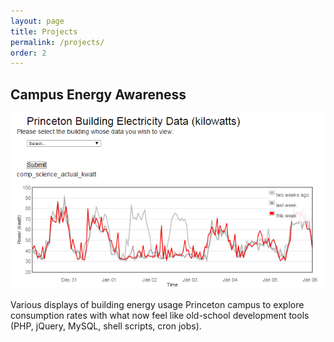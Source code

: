 ```yaml
---
layout: page
title: Projects
permalink: /projects/
order: 2
---
```


## Campus Energy Awareness
<img src="/img/pton_example.png" />

Various displays of building energy usage Princeton campus to explore
consumption rates with what now feel like old-school development tools
(PHP, jQuery, MySQL, shell scripts, cron jobs).
